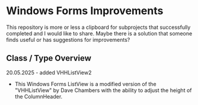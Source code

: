 # Windows Forms Improvements
This repository is more or less a clipboard for subprojects that successfully completed and I would like to share.
Maybe there is a solution that someone finds useful or has suggestions for improvements?

## Class / Type Overview

20.05.2025 - added VHHListView2
- This Windows Forms ListView is a modified version of the "VHHListView" by Dave Chambers with the ability to adjust the height of the ColumnHeader.
